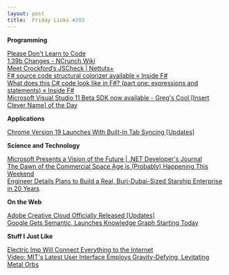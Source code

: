 ```yaml
---
layout: post
title:  Friday Links #203
---
```

**Programming**

[Please Don't Learn to Code](http://www.codinghorror.com/blog/2012/05/please-dont-learn-to-code.html)   
[1.39b Changes - NCrunch Wiki](http://wiki.ncrunch.net/1-39b-changes.ashx)   
[Meet Crockford’s JSCheck | Nettuts+](http://net.tutsplus.com/tutorials/javascript-ajax/meet-crockford%e2%80%99s-jscheck/)   
[F# source code structural colorizer available « Inside F#](https://lorgonblog.wordpress.com/2010/11/18/f-source-code-structural-colorizer-available/)   
[What does this C# code look like in F#? (part one: expressions and statements) « Inside F#](https://lorgonblog.wordpress.com/2008/11/28/what-does-this-c-code-look-like-in-f-part-one-expressions-and-statements/)   
[Microsoft Visual Studio 11 Beta SDK now available - Greg's Cool [Insert Clever Name] of the Day](http://coolthingoftheday.blogspot.com/2012/05/microsoft-visual-studio-11-beta-sdk-now.html)

**Applications**

[Chrome Version 19 Launches With Built-In Tab Syncing [Updates]](http://www.makeuseof.com/tag/chrome-version-19-launches-with-built-in-tab-syncing-updates/)

**Science and Technology**

[Microsoft Presents a Vision of the Future | .NET Developer's Journal](http://dotnet.sys-con.com/node/2276099)   
[The Dawn of the Commercial Space Age is (Probably) Happening This Weekend](http://www.popsci.com/technology/article/2012-05/dawn-commercial-space-age-probably-happening-weekend)   
[Engineer Details Plans to Build a Real, Burj-Dubai-Sized Starship Enterprise in 20 Years](http://www.popsci.com/technology/article/2012-05/build-real-starship-enterprise-make-it-so-ambitious-engineer-says)

**On the Web**

[Adobe Creative Cloud Officially Released [Updates]](http://www.makeuseof.com/tag/adobe-creative-cloud-officially-released-updates/)   
[Google Gets Semantic, Launches Knowledge Graph Starting Today](http://allthingsd.com/20120516/google-gets-semantic-launches-knowledge-graph-in-english-starting-today/)

**Stuff I Just Like**

[Electric Imp Will Connect Everything to the Internet](http://www.popsci.com/diy/article/2012-05/new-electric-imp-build-your-own-internet-things)   
[Video: MIT's Latest User Interface Employs Gravity-Defying, Levitating Metal Orbs](http://www.popsci.com/science/article/2012-05/video-mits-latest-user-interface-employs-gravity-defying-levitating-metal-orbs)
